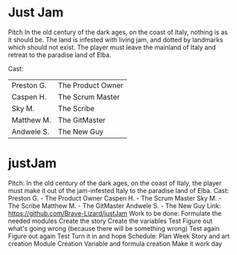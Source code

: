 <h1>Just Jam</h1>
  <p>Pitch In the old century of the dark ages, on the coast of Italy, nothing is as it should be. The land is infested with living jam, and dotted by landmarks which should not exist. The player must leave the mainland of Italy and retreat to the paradise land of Elba.</p>
  <p>Cast: </p>
  <table>
    <tr>
      <td>Preston G.</td>
      <td>The Product Owner</td>
    </tr>
    <tr>
      <td>Caspen H.</td>
      <td>The Scrum Master</td>
    </tr>
    <tr>
      <td>Sky M.</td>
      <td>The Scribe</td>
    </tr>
    <tr>
      <td>Matthew M.</td>
      <td>The GitMaster</td>
    </tr>
    <tr>
      <td>Andwele S.</td>
      <td>The New Guy</td>
    </tr>
  </table>


















# justJam
Pitch: In the old century of the dark ages, on the coast of Italy, the player must make it out of the jam-infested Italy to the paradise land of Elba.
Cast:
  Preston G. -   The Product Owner
  Caspen H. -    The Scrum Master
  Sky M. -       The Scribe
  Matthew M. -   The GitMaster
  Andwele S. -   The New Guy
Link: https://github.com/Brave-Lizard/justJam
Work to be done:
  Formulate the needed modules
  Create the story
  Create the variables
  Test
  Figure out what's going wrong (because there will be something wrong)
  Test again
  Figure out again
  Test
  Turn it in and hope
 Schedule:
  Plan Week
  Story and art creation
  Module Creation
  Variable and formula creation
  Make it work day